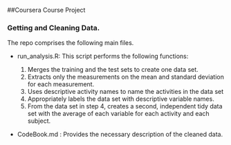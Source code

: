 ##Coursera Course Project
### Getting and Cleaning Data.

The repo comprises the following main files.

* run_analysis.R: This script performs the following functions:
  1. Merges the training and the test sets to create one data set.
  2. Extracts only the measurements on the mean and standard deviation for each measurement. 
  3. Uses descriptive activity names to name the activities in the data set
  4. Appropriately labels the data set with descriptive variable names. 
  5. From the data set in step 4, creates a second, independent tidy data set with the average of each variable for each activity and each subject.

* CodeBook.md : Provides the necessary description of the cleaned data.


